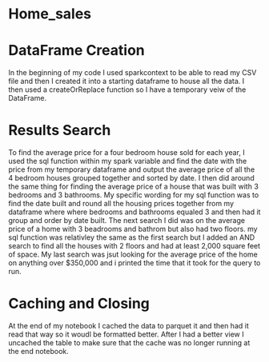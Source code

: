 # Home_sales

# DataFrame Creation
  In the beginning of my code I used sparkcontext to be able to read my CSV file and then I created it into a starting dataframe to house all the data. I then used a createOrReplace function so I have a temporary veiw of the DataFrame.

# Results Search
  To find the average price for a four bedroom house sold for each year, I used the sql function within my spark variable and find the date with the price from my temporary dataframe and output the average price of all the 4 bedroom houses grouped together and sorted by date. I then did around the same thing for finding the average price of a house that was built with 3 bedrooms and 3 bathrooms.  My specific wording for my sql function was to find the date built and round all the housing prices together from my dataframe where where bedrooms and bathrooms equaled 3 and then had it group and order by date built.  The next search I did was on the average price of a home with 3 beadrooms and bathrom but also had two floors.  my sql function was relativley the same as the first search but I added an AND search to find all the houses with 2 floors and had at least 2,000 square feet of space.  My last search was jsut looking for the average price of the home on anything over $350,000 and i printed the time that it took for the query to run.

# Caching and Closing 
At the end of my notebook I cached the data to parquet it and then had it read that way so it woudl be formatted better.  After I had a better view I uncached the table to make sure that the cache was no longer running at the end notebook.

